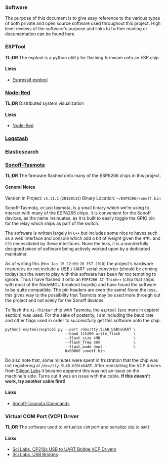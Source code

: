 ### Software
The purpose of this document is to give easy reference to the various types of
both private and open source software used throughout this project. High level
reviews of the software's purpose and links to further reading or documentation
can be found here.

### ESPTool
**TL;DR** The esptool is a python utility for flashing firmware onto an ESP chip

#### Links
- [Espressif esptool](https://github.com/espressif/esptool)

### [Node-Red](https://github.com/node-red/node-red-dashboard)
**TL;DR** Distributed system visualization

#### Links
- [Node-Red](https://github.com/node-red/node-red-dashboard)

### [Logstash]()

### [Elasticsearch]()

### [Sonoff-Tasmota](https://github.com/arendst/Sonoff-Tasmota)
**TL;DR** The firmware flashed onto many of the ESP8266 chips in this project.

#### General Notes
Version in Project: `v5.11.1` (`20180115`)
Binary Location: `~/ESP8266/sonoff.bin`

Sonoff-Tasmota, or just tasmota, is a small binary which we're using to interact
with many of the ESP8266 chips. It is convenient for the Sonoff devices, as the
name insinuates, as it is built to easily toggle the GPIO pin for the relay which
ships as part of the switch.

The software is written largely in `C++` but includes some nice to haves such as
a web interface and console which add a bit of weight given the `HTML` and `CSS`
necessitated by these interfaces. None the less, it is a wonderfully designed
piece of software being actively worked upon by a dedicated maintainer.

As of writing this (`Mon Jan 15 12:09:26 EST 2018`) the project's hardware 
resources do not include a USB / UART serial converter (should be coming today)
but the want to play with this software has been far too tempting to ignore. Thus
I have flashed it onto an `ESP8266 AI-Thinker` (chip that ships with most of the
NodeMCU breakout boards) and have found the software to be quite compatible. The
pin headers are even the same! None the less, this gives way to the possibility
that Tasmota may be used more through out the project and not solely for the
Sonoff devices.

To flash the `AI-Thinker` chip with Tasmota, the `esptool` (see more in esptool
section) was used. For the sake of posterity, I am including the baud rate and
other flags used in order to successfully get this software onto the chip.

```
python3 esptool/esptool.py --port /dev/tty.SLAB_USBtoUART \
                           --baud 115200 write_flash      \
                           --flash_size 4MB               \
                           --flash_freq 80m               \
                           --flash_mode dout              \
                           0x00000 sonoff.bin
```

Do also note that, some minutes were spent in frustration that the chip was not
registering at `/dev/tty.SLAB_USBtoUART`. After reinstalling the VCP drivers
from [Silicon Labs](https://www.silabs.com/products/development-tools/software/usb-to-uart-bridge-vcp-drivers)
it became apparent this was not an issue on the machine's side. Turns out it was
an issue with the cable. **If this doesn't work, try another cable first!**

#### Links
- [Sonoff-Tasmota Commands](https://github.com/arendst/Sonoff-Tasmota/wiki/Commands)

### Virtual COM Port (VCP) Driver
**TL;DR** The software used to virtualize `COM` port and serialize `USB` to `UART`

#### Links
- [Sci Labs, CP210x USB to UART Bridge VCP Drivers](https://www.silabs.com/products/development-tools/software/usb-to-uart-bridge-vcp-drivers)
- [Sci Labs, USB Bridges](https://www.silabs.com/products/interface/usb-bridges)
